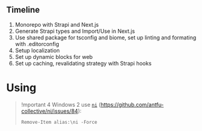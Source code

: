 ## Timeline

1. Monorepo with Strapi and Next.js 
2. Generate Strapi types and Import/Use in Next.js
3. Use shared package for tsconfig and biome, set up linting and formating with .editorconfig
4. Setup localization
5. Set up dynamic blocks for web
6. Set up caching, revalidating strategy with Strapi hooks

# Using

> !mportant 4 Windows
> 2 use [`ni`](https://github.com/antfu-collective/ni) (https://github.com/antfu-collective/ni/issues/84):
> ```shell
> Remove-Item alias:\ni -Force
> ```
